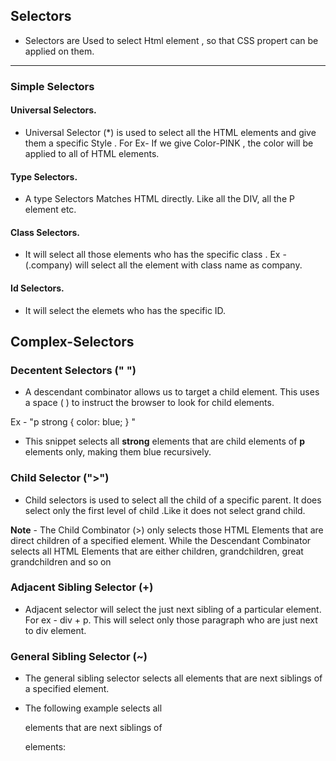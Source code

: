 ## Selectors

- Selectors are Used to select Html element , so that CSS propert can be applied on them.

---

### Simple Selectors

#### Universal Selectors.

- Universal Selector (\*) is used to select all the HTML elements and give them a specific Style . For Ex- If we give Color-PINK , the color will be applied to all of HTML elements.

#### Type Selectors.

- A type Selectors Matches HTML directly. Like all the DIV, all the P element etc.

#### Class Selectors.

- It will select all those elements who has the specific class . Ex - (.company) will select all the element with class name as company.

#### Id Selectors.

- It will select the elemets who has the specific ID.

## Complex-Selectors

### Decentent Selectors (" ")

- A descendant combinator allows us to target a child element. This uses a space ( ) to instruct the browser to look for child elements.

Ex - "p strong {
color: blue;
}
"

- This snippet selects all **strong** elements that are child elements of **p** elements only, making them blue recursively.

### Child Selector (">")

- Child selectors is used to select all the child of a specific parent. It does select only the first level of child .Like it does not select grand child.

**Note** - The Child Combinator (>) only selects those HTML Elements that are direct children of a specified element. While the Descendant Combinator selects all HTML Elements that are either children, grandchildren, great grandchildren and so on

### Adjacent Sibling Selector (+)

- Adjacent selector will select the just next sibling of a particular element.
  For ex - div + p. This will select only those paragraph who are just next to div element.

### General Sibling Selector (~)

- The general sibling selector selects all elements that are next siblings of a specified element.

- The following example selects all <p> elements that are next siblings of <div> elements:
